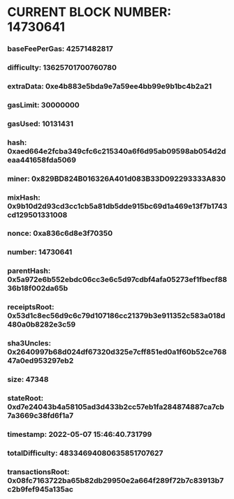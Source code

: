 # CURRENT BLOCK NUMBER: 14730641

### baseFeePerGas: 42571482817
### difficulty: 13625701700760780
### extraData: 0xe4b883e5bda9e7a59ee4bb99e9b1bc4b2a21
### gasLimit: 30000000
### gasUsed: 10131431
### hash: 0xaed664e2fcba349cfc6c215340a6f6d95ab09598ab054d2deaa441658fda5069
### miner: 0x829BD824B016326A401d083B33D092293333A830
### mixHash: 0x9b10d2d93cd3cc1cb5a81db5dde915bc69d1a469e13f7b1743cd129501331008
### nonce: 0xa836c6d8e3f70350
### number: 14730641
### parentHash: 0x5a972e6b552ebdc06cc3e6c5d97cdbf4afa05273ef1fbecf8836b18f002da65b
### receiptsRoot: 0x53d1c8ec56d9c6c79d107186cc21379b3e911352c583a018d480a0b8282e3c59
### sha3Uncles: 0x2640997b68d024df67320d325e7cff851ed0a1f60b52ce76847a0ed953297eb2
### size: 47348
### stateRoot: 0xd7e24043b4a58105ad3d433b2cc57eb1fa284874887ca7cb7a3669c38fd6f1a7
### timestamp: 2022-05-07 15:46:40.731799
### totalDifficulty: 48334694080635851707627
### transactionsRoot: 0x08fc7163722ba65b82db29950e2a664f289f72b7c83913b7c2b9fef945a135ac
